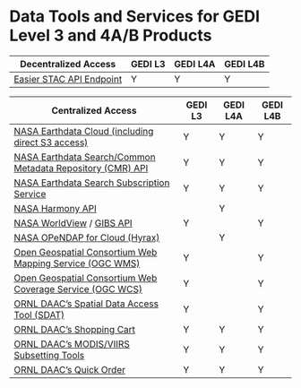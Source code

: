 # Data Tools and Services for GEDI Level 3 and 4A/B Products

| Decentralized Access                                                                                                        | GEDI L3 | GEDI L4A | GEDI L4B |
| -------------------------------------------------------------------------------------------------------------------------- | ------- | -------- | -------- |
| [Easier STAC API Endpoint](http:///stac.easierdata.info)             | Y       | Y        | Y        |

| Centralized Access                                                                                                        | GEDI L3 | GEDI L4A | GEDI L4B |
| -------------------------------------------------------------------------------------------------------------------------- | ------- | -------- | -------- |
| [NASA Earthdata Cloud (including direct S3 access)](https://data.ornldaac.earthdata.nasa.gov/s3credentialsREADME)             | Y       | Y        | Y        |
| [NASA Earthdata Search/Common Metadata Repository (CMR) API](https://cmr.earthdata.nasa.gov/search/site/docs/search/api.html) | Y       | Y        | Y        |
| [NASA Earthdata Search Subscription Service](https://search.earthdata.nasa.gov/search?fi=GEDI)                                | Y       | Y        | Y        |
| [NASA Harmony API](https://harmony.earthdata.nasa.gov/)                                                                       |         | Y        |          |
| [NASA WorldView](https://worldview.earthdata.nasa.gov/) / [GIBS API](https://nasa-gibs.github.io/gibs-api-docs/)                 | Y       |          | Y        |
| [NASA OPeNDAP for Cloud (Hyrax)](https://opendap.earthdata.nasa.gov/)                                                         |         | Y        |          |
| [Open Geospatial Consortium Web Mapping Service (OGC WMS)](https://webmap.ornl.gov/ogc/help/sdat_help_index.html)             | Y       |          | Y        |
| [Open Geospatial Consortium Web Coverage Service (OGC WCS)](https://webmap.ornl.gov/ogc/help/sdat_help_index.html)            | Y       |          | Y        |
| [ORNL DAAC’s Spatial Data Access Tool (SDAT)](https://webmap.ornl.gov/ogc)                                                   | Y       |          | Y        |
| [ORNL DAAC’s Shopping Cart](https://daac.ornl.gov/gedi)                                                                      | Y       | Y        | Y        |
| [ORNL DAAC’s MODIS/VIIRS Subsetting Tools](https://modis.ornl.gov/globalsubset)                                              | Y       | Y        | Y        |
| [ORNL DAAC’s Quick Order](https://daac.ornl.gov/gedi)                                                                        | Y       | Y        | Y        |
